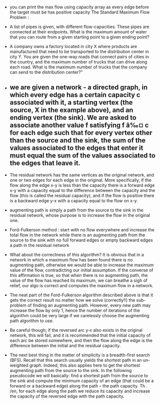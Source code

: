 - you can print the max flow using capacity array as every edge before the target must be has positive capacity The
Standard Maximum Flow Problem :

- A list of pipes is given, with different flow-capacities. These pipes are connected at their endpoints. What is the
maximum amount of water that you can route from a given starting point to a given ending point?

- A company owns a factory located in city X where products are manufactured that need to be transported to the
distribution center in city Y. You are given the one-way roads that connect pairs of cities in the country, and the
maximum number of trucks that can drive along each road. What is the maximum number of trucks that the company can send
to the distribution center?”

- we are given a network - a directed graph, in which every edge has a certain capacity c associated with it, a starting
vertex (the source, X in the example above), and an ending vertex (the sink). We are asked to associate another value f
satisfying f â‰¤ c for each edge such that for every vertex other than the source and the sink, the sum of the values
associated to the edges that enter it must equal the sum of the values associated to the edges that leave it.
  ---------------------------------------------------------------------------------------------
- The residual network has the same vertices as the original network, and one or two edges for each edge in the original.
More specifically, if the flow along the edge x-y is less than the capacity there is a forward edge x-y with a capacity
equal to the difference between the capacity and the flow (this is called the residual capacity), and if the flow is
positive there is a backward edge y-x with a capacity equal to the flow on x-y.

- augmenting path is simply a path from the source to the sink in the residual network, whose purpose is to increase the
flow in the original one.

- Ford-Fulkerson method : start with no flow everywhere and increase the total flow in the network while there is an
augmenting path from the source to the sink with no full forward edges or empty backward edges a path in the residual
network

- What about the correctness of this algorithm? It is obvious that in a network in which a maximum flow has been found
  there is no augmenting path, otherwise we would be able to increase the maximum value of the flow, contradicting our
  initial assumption. If the converse of this affirmation is true, so that when there is no augmenting path, the value
  of the flow has reached its maximum, we can breathe a sigh of relief, our algo is correct and computes the maximum
  flow in a network.

- The neat part of the Ford-Fulkerson algorithm described above is that it gets the correct result no matter how we
solve (correctly!!) the sub-problem of finding an augmenting path. However, every new path may increase the flow by only
1, hence the number of iterations of the algorithm could be very large if we carelessly choose the augmenting path
algorithm to use.

- Be careful though; if the reversed arc y-x also exists in the original network, this will fail, and it is recommended
that the initial capacity of each arc be stored somewhere, and then the flow along the edge is the difference between
the initial and the residual capacity.

- The next best thing in the matter of simplicity is a breadth-first search (BFS). Recall that this search usually yields
the shortest path in an un-weighted graph. Indeed, this also applies here to get the shortest augmenting path from the
source to the sink. In the following pseudocode we will basically: find a shortest path from the source to the sink and
compute the minimum capacity of an edge (that could be a forward or a backward edge) along the path – the path capacity.
Th
  . /en, for each edge along the path we reduce its capacity and increase the capacity of the reversed edge with the path
capacity.
